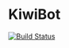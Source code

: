 # KiwiBot

[![Build Status](https://travis-ci.org/frc3197/KiwiBot.svg?branch=master)](https://travis-ci.org/frc3197/KiwiBot)
